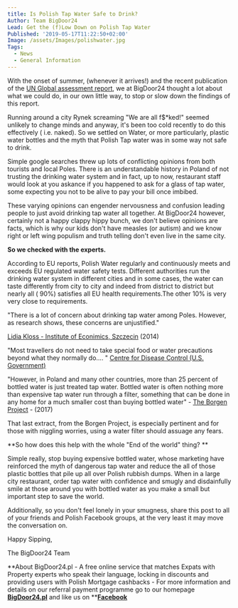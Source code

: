 ```yaml
---
title: Is Polish Tap Water Safe to Drink?
Author: Team BigDoor24
Lead: Get the (f)Low Down on Polish Tap Water
Published: '2019-05-17T11:22:50+02:00'
Image: /assets/Images/polishwater.jpg
Tags:
  - News
  - General Information
---
```

With the onset of summer, (whenever it arrives!) and the recent publication of the [UN Global assessment report](https://www.theguardian.com/environment/2019/may/06/human-society-under-urgent-threat-loss-earth-natural-life-un-report), we at BigDoor24 thought a lot about what we could do, in our own little way, to stop or slow down the findings of this report.

Running around a city Rynek screaming "We are all f$*ked!" seemed unlikely to change minds and anyway, it's been too cold recently to do this effectively ( i.e. naked). So we settled on Water, or more particularly, plastic water bottles and the myth that Polish Tap water was in some way not safe to drink.

Simple google searches threw up lots of conflicting opinions from both tourists and local Poles. There is an understandable history in Poland of not trusting the drinking water system and in fact, up to now, restaurant staff would look at you askance if you happened to ask for a glass of tap water, some expecting you not to be alive to pay your bill once imbibed.

These varying opinions can engender nervousness and confusion leading people to just avoid drinking tap water all together. At BigDoor24 however, certainly not a happy clappy hippy bunch, we don't believe opinions are facts, which is why our kids don't have measles (or autism) and we know right or left wing populism and truth telling don't even live in the same city.  

**So we checked with the experts.**

According to EU reports, Polish Water regularly and continuously meets and exceeds EU regulated water safety tests.  Different authorities run the drinking water system in different cities and in some cases, the water can taste differently from city to city and indeed from district to district but nearly all ( 90%) satisfies all EU health requirements.The other 10% is very very close to requirements. 

"There is a lot of concern about drinking tap water among Poles. However, as research shows, these concerns are unjustified."

[Lidia Kloss - Institute of Econimics, Szczecin](file:///C:/Users/johng/Downloads/UFJ_2014_3_3_4%20(1).pdf) (2014)

"Most travellers do not need to take special food or water precautions beyond what they normally do.... " [Centre for Disease Control (U.S. Government)](https://wwwnc.cdc.gov/travel/destinations/traveler/none/poland?s_cid=ncezid-dgmq-travel-single-001)

"However, in Poland and many other countries, more than 25 percent of bottled water is just treated tap water. Bottled water is often nothing more than expensive tap water run through a filter, something that can be done in any home for a much smaller cost than buying bottled water" - [The Borgen Project](https://borgenproject.org/reports-water-quality-in-poland/) - (2017)

That last extract, from the Borgen Project, is especially pertinent and for those with niggling worries, using a water filter should assuage any fears.

**So how does this help with the whole "End of the world" thing? **

Simple really, stop buying expensive bottled water, whose marketing have reinforced the myth of dangerous tap water and reduce the all of those plastic bottles that pile up all over Polish rubbish dumps. When in a large city restaurant, order tap water with confidence and smugly and disdainfully smile at those around you with bottled water as you make a small but important step to save the world.

Additionally, so you don't feel lonely in your smugness, share this post to all of your friends and Polish Facebook groups, at the very least it may move the conversation on.

Happy Sipping,

The BigDoor24 Team



**About BigDoor24.pl - A free online service that matches Expats with Property experts who speak their language, locking in discounts and providing users with  Polish Mortgage cashbacks  - For more information and details on our referral payment programme go to our homepage **[**BigDoor24.pl**](https://bigdoor24.pl/)** and like us on **[**Facebook**](https://www.facebook.com/bigdoor24/)
